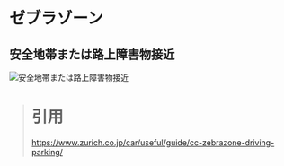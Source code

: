 # ゼブラゾーン

## 安全地帯または路上障害物接近
![安全地帯または路上障害物接近](https://www.zurich.co.jp/-/Media/jpz/zrh/car/useful/guide/cc-zebrazone-driving-parking/img_re/cc-zebrazone-driving-parking_img_009.png)


> # 引用
> https://www.zurich.co.jp/car/useful/guide/cc-zebrazone-driving-parking/
